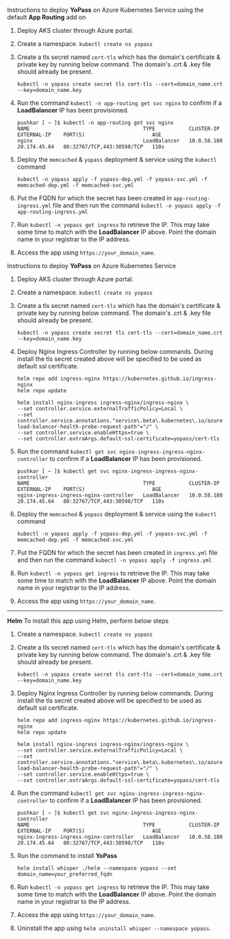 Instructions to deploy **YoPass** on Azure Kubernetes Service using the default **App Routing** add on
  1. Deploy AKS cluster through Azure portal.
  2. Create a namespace. ` kubectl create ns yopass `
  3. Create a tls secret named ` cert-tls ` which has the domain's certificate & private key by running below command. The domain's .crt & .key file should already be present.

     ```
     kubectl -n yopass create secret tls cert-tls --cert=domain_name.crt --key=domain_name.key
     ```
  4. Run the command ` kubectl -n app-routing get svc nginx ` to confirm if a **LoadBalancer** IP has been provisioned.

     ```
     pushkar [ ~ ]$ kubectl -n app-routing get svc nginx
     NAME                                     TYPE           CLUSTER-IP    EXTERNAL-IP    PORT(S)                      AGE
     nginx                                    LoadBalancer   10.0.58.180   20.174.45.64   80:32767/TCP,443:30598/TCP   110s
     ```
  5. Deploy the `memcached` & `yopass` deployment & service using the `kubectl` command

     ```
     kubectl -n yopass apply -f yopass-dep.yml -f yopass-svc.yml -f memcached-dep.yml -f memcached-svc.yml
     ```
  6. Put the FQDN for which the secret has been created in ` app-routing-ingress.yml ` file and then run the command ` kubectl -n yopass apply -f app-routing-ingress.yml `
  7. Run `kubectl -n yopass get ingress` to retrieve the IP. This may take some time to match with the **LoadBalancer** IP above. Point the domain name in your registrar to the IP address.
  8. Access the app using `https://your_domain_name`.

Instructions to deploy **YoPass** on Azure Kubernetes Service
  1. Deploy AKS cluster through Azure portal.
  2. Create a namespace. ` kubectl create ns yopass `
  3. Create a tls secret named ` cert-tls ` which has the domain's certificate & private key by running below command. The domain's .crt & .key file should already be present.

     ```
     kubectl -n yopass create secret tls cert-tls --cert=domain_name.crt --key=domain_name.key
     ```
  4. Deploy Nginx Ingress Controller by running below commands. During install the tls secret created above will be specified to be used as default ssl certificate.

     ```
     helm repo add ingress-nginx https://kubernetes.github.io/ingress-nginx
     helm repo update
     ```
     ```
     helm install nginx-ingress ingress-nginx/ingress-nginx \
     --set controller.service.externalTrafficPolicy=Local \
     --set controller.service.annotations."service\.beta\.kubernetes\.io/azure-load-balancer-health-probe-request-path"="/" \
     --set controller.service.enableHttps=true \
     --set controller.extraArgs.default-ssl-certificate=yopass/cert-tls
     ```
  5. Run the command ` kubectl get svc nginx-ingress-ingress-nginx-controller ` to confirm if a **LoadBalancer** IP has been provisioned.

     ```
     pushkar [ ~ ]$ kubectl get svc nginx-ingress-ingress-nginx-controller
     NAME                                     TYPE           CLUSTER-IP    EXTERNAL-IP    PORT(S)                      AGE
     nginx-ingress-ingress-nginx-controller   LoadBalancer   10.0.58.180   20.174.45.64   80:32767/TCP,443:30598/TCP   110s
     ```  
  6. Deploy the `memcached` & `yopass` deployment & service using the `kubectl` command

     ```
     kubectl -n yopass apply -f yopass-dep.yml -f yopass-svc.yml -f memcached-dep.yml -f memcached-svc.yml
     ```
  7. Put the FQDN for which the secret has been created in ` ingress.yml ` file and then run the command ` kubectl -n yopass apply -f ingress.yml `
  8. Run `kubectl -n yopass get ingress` to retrieve the IP. This may take some time to match with the **LoadBalancer** IP above. Point the domain name in your registrar to the IP address.
  9. Access the app using `https://your_domain_name`.

-----------------------------

**Helm**
To install this app using Helm, perform below steps
  1. Create a namespace. ` kubectl create ns yopass `
  2. Create a tls secret named ` cert-tls ` which has the domain's certificate & private key by running below command. The domain's .crt & .key file should already be present.

     ```
     kubectl -n yopass create secret tls cert-tls --cert=domain_name.crt --key=domain_name.key
     ```
  3. Deploy Nginx Ingress Controller by running below commands. During install the tls secret created above will be specified to be used as default ssl certificate.
     
     ```
     helm repo add ingress-nginx https://kubernetes.github.io/ingress-nginx
     helm repo update
     ```
     ```
     helm install nginx-ingress ingress-nginx/ingress-nginx \
     --set controller.service.externalTrafficPolicy=Local \
     --set controller.service.annotations."service\.beta\.kubernetes\.io/azure-load-balancer-health-probe-request-path"="/" \
     --set controller.service.enableHttps=true \
     --set controller.extraArgs.default-ssl-certificate=yopass/cert-tls
     ```
  4. Run the command ` kubectl get svc nginx-ingress-ingress-nginx-controller ` to confirm if a **LoadBalancer** IP has been provisioned.

     ```
     pushkar [ ~ ]$ kubectl get svc nginx-ingress-ingress-nginx-controller
     NAME                                     TYPE           CLUSTER-IP    EXTERNAL-IP    PORT(S)                      AGE
     nginx-ingress-ingress-nginx-controller   LoadBalancer   10.0.58.180   20.174.45.64   80:32767/TCP,443:30598/TCP   110s
     ```
  5. Run the command to install **YoPass**

     ```
     helm install whisper ./helm --namespace yopass --set domain_name=your_preferred_fqdn
     ```
  6. Run `kubectl -n yopass get ingress` to retrieve the IP. This may take some time to match with the **LoadBalancer** IP above. Point the domain name in your registrar to the IP address.
  7. Access the app using `https://your_domain_name`.
  8. Uninstall the app using `helm uninstall whisper --namespace yopass`.
